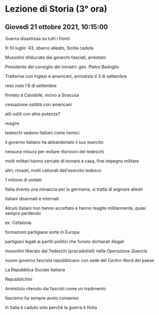 # Lezione di Storia (3° ora)
## Giovedì 21 ottobre 2021, 10:15:00

Guerra disastrosa su tutti i fronti


9-10 luglio '43, sbarco alleato, Sicilia caduta


Mussolini sfiduciato dai gerarchi fascisti, arrestato


Presidente del consiglio dei ministri: gen. Pietro Badoglio


Trattarive con inglesi e americani, armistizio il 3 di settembre

reso noto l'8 di settembre

firmato a Cassibile, vicino a Siracusa

cessazione ostilità con americani


atti ostili con altre potenze?

reagire


tedeschi vedono Italiani come nemici


il governo italiano ha abbandonato il suo esercito

nessuna misura per evitare ritorsioni dei tedeschi

molti militari hanno cercato di tornare a casa, fine impegno militare

altri, rimasti, molti catturati dall'esercito tedesco

1 milione di soldati

Italia dventa una minaccia per la germania, si tratta di arginare alleati

italiani disarmati e internati


Alcuni italiani non hanno accettato e hanno reagito militarmente, quasi sempre perdendo

ex. Cefalonia


formazioni partigiane sorte in Europa


partigiani legati ai partiti politici che furono dichiarati illegali


mussolini liberato dai Tedeschi (pracadutisti) nella _Operazione Quercia_

nuovo governo fascista repubblicano con sede del Centro-Nord del paese


La Repubblica Sociale Italiana

Repubblichini


Armistizio ritenuto dai fascisti come un tradimento

fascismo ha sempre avuto consenso

In Italia è caduto solo perchè la guerra è finita
<!--stackedit_data:
eyJoaXN0b3J5IjpbMTMxMDM2MjE2M119
-->